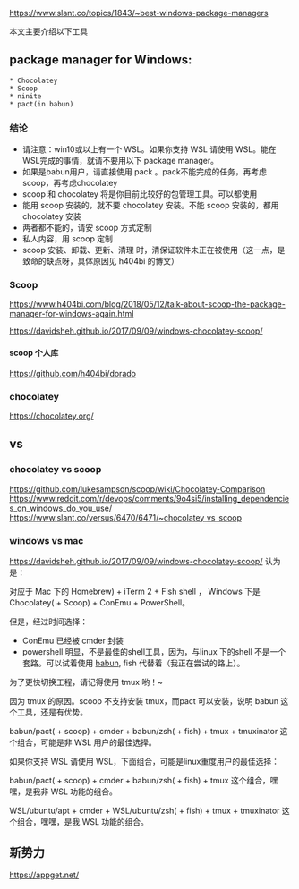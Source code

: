 
https://www.slant.co/topics/1843/~best-windows-package-managers

本文主要介绍以下工具

## package manager for Windows:

    * Chocolatey
    * Scoop
    * ninite
    * pact(in babun)

### 结论

- 请注意：win10或以上有一个 WSL。如果你支持 WSL 请使用 WSL。能在WSL完成的事情，就请不要用以下 package manager。
- 如果是babun用户，请直接使用 pack 。pack不能完成的任务，再考虑scoop，再考虑chocolatey
- scoop 和 chocolatey 将是你目前比较好的包管理工具。可以都使用
- 能用 scoop 安装的，就不要 chocolatey 安装。不能 scoop 安装的，都用 chocolatey 安装
- 两者都不能的，请安 scoop 方式定制
- 私人内容，用 scoop 定制
- scoop 安装、卸载、更新、清理 时，清保证软件未正在被使用（这一点，是致命的缺点呀，具体原因见 h404bi 的博文）


### Scoop


https://www.h404bi.com/blog/2018/05/12/talk-about-scoop-the-package-manager-for-windows-again.html

https://davidsheh.github.io/2017/09/09/windows-chocolatey-scoop/

#### scoop 个人库

https://github.com/h404bi/dorado

### chocolatey

https://chocolatey.org/

## vs

### chocolatey vs scoop

https://github.com/lukesampson/scoop/wiki/Chocolatey-Comparison
https://www.reddit.com/r/devops/comments/9o4si5/installing_dependencies_on_windows_do_you_use/
https://www.slant.co/versus/6470/6471/~chocolatey_vs_scoop

### windows vs mac

https://davidsheh.github.io/2017/09/09/windows-chocolatey-scoop/ 认为是：

对应于 Mac 下的 Homebrew) + iTerm 2 + Fish shell ， Windows 下是 Chocolatey( + Scoop) + ConEmu + PowerShell。

但是，经过时间选择：

- ConEmu 已经被 cmder 封装
- powershell 明显，不是最佳的shell工具，因为，与linux 下的shell 不是一个套路。可以试着使用 [babun](https://github.com/babun/babun), fish 代替着（我正在尝试的路上）。

为了更快切换工程，请记得使用 tmux 哟！~

因为 tmux 的原因。scoop 不支持安装 tmux，而pact 可以安装，说明 babun 这个工具，还是有优势。

babun/pact( + scoop) + cmder + babun/zsh( + fish) + tmux + tmuxinator 这个组合，可能是非 WSL 用户的最佳选择。

如果你支持 WSL 请使用 WSL，下面组合，可能是linux重度用户的最佳选择：

babun/pact( + scoop) + cmder + babun/zsh( + fish) + tmux  这个组合，嘿嘿，是我非 WSL 功能的组合。

WSL/ubuntu/apt + cmder + WSL/ubuntu/zsh( + fish) + tmux + tmuxinator 这个组合，嘿嘿，是我 WSL 功能的组合。

## 新势力

https://appget.net/
